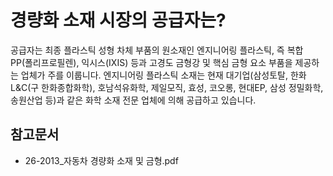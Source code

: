 # 경량화 소재 시장의 공급자는?

공급자는 최종 플라스틱 성형 차체 부품의 원소재인 엔지니어링 플라스틱, 즉 복합 PP(폴리프로필렌), 익시스(IXIS) 등과 고경도 금형강 및 핵심 금형 요소 부품을 제공하는 업체가 주를 이룹니다. 
엔지니어링 플라스틱 소재는 현재 대기업(삼성토탈, 한화L&C(구 한화종합화학), 호남석유화학, 제일모직, 효성, 코오롱, 현대EP, 삼성 정밀화학, 송원산업 등)과 같은 화학 소재 전문 업체에 의해 공급하고 있습니다.

## 참고문서
- 26-2013_자동차 경량화 소재 및 금형.pdf